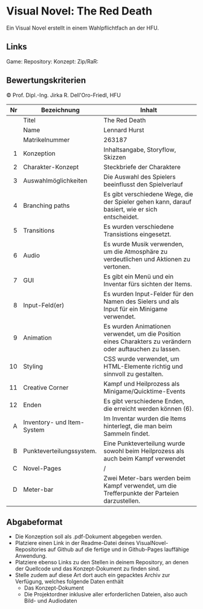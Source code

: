 # Visual Novel: The Red Death
Ein Visual Novel erstellt in einem Wahlpflichtfach an der HFU.
## Links
Game:
Repository:
Konzept:
Zip/RaR:

## Bewertungskriterien
© Prof. Dipl.-Ing. Jirka R. Dell'Oro-Friedl, HFU  

| Nr | Bezeichnung           | Inhalt |
|---:|-----------------------|------|
|    | Titel                 | The Red Death  |
|    | Name                  | Lennard Hurst  |
|    | Matrikelnummer        |  263187 |
|  1 | Konzeption     | Inhaltsangabe, Storyflow, Skizzen                                                                                                                           |
|  2 | Charakter-Konzept     | Steckbriefe der Charaktere                                                                                                                                                              |
|  3 | Auswahlmöglichkeiten | Die Auswahl des Spielers beeinflusst den Spielverlauf                                                                                                                                                     |
|  4 | Branching paths      | Es gibt verschiedene Wege, die der Spieler gehen kann, darauf basiert, wie er sich entscheidet.                                                                                                                                                          |
|  5 | Transitions            | Es wurden verschiedene Transistions eingesetzt.                                                                                                                                                      |
|  6 | Audio            | Es wurde Musik verwenden, um die Atmosphäre zu verdeutlichen und Aktionen zu vertonen.                                                                                                                                                          |
|  7 |         GUI         | Es gibt ein Menü und ein Inventar fürs sichten der Items.   |
|  8 |         Input-Feld(er)          | Es wurden Input-Felder für den Namen des Sielers und als Input für ein Minigame verwendet.                                                                                                                                                                   |
|  9 | Animation          |Es wurden Animationen verwendet, um die Position eines Charakters zu verändern oder auftauchen zu lassen.                                                                                                                                                                   |
|  10 | Styling     | CSS wurde verwendet, um HTML-Elemente richtig und sinnvoll zu gestalten.                                                                                                                                                             |
|  11 | Creative Corner     | Kampf und Heilprozess als Minigame/Quicktime-Events                                                                                                                                                                 |
| 12 | Enden     | Es gibt verschiedene Enden, die erreicht werden können (6).                                                                                                                                                                 |
| A | Inventory- und Item-System	     | Im Inventar wurden die Items hinterlegt, die man beim Sammeln findet.                                                                                                                                                                           |
| B | Punkteverteilungssystem.          | Eine Punkteverteilung wurde sowohl beim Heilprozess als auch beim Kampf verwendet                                                                                                                                                                                |
| C |Novel-Pages        | /                                                                               |
| D |Meter-bar	        | Zwei Meter-bars werden beim Kampf verwendet, um die Trefferpunkte der Parteien darzustellen.                                                                                                                                                             |


##  Abgabeformat

* Die Konzeption soll als .pdf-Dokument abgegeben werden.
* Platziere einen Link in der Readme-Datei deines VisualNovel-Repositories auf Github auf die fertige und in Github-Pages lauffähige Anwendung.
* Platziere ebenso Links zu den Stellen in deinem Repository, an denen der Quellcode und das Konzept-Dokument zu finden sind.
* Stelle zudem auf diese Art dort auch ein gepacktes Archiv zur Verfügung, welches folgende Daten enthält
  * Das Konzept-Dokument 
  * Die Projektordner inklusive aller erforderlichen Dateien, also auch Bild- und Audiodaten
